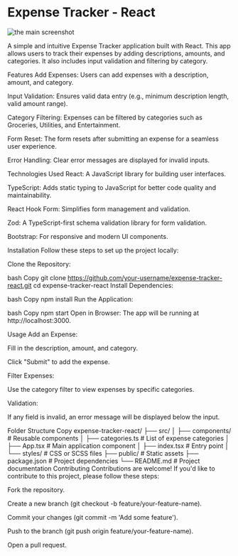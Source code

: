 <h1>Expense Tracker - React</h1>

  ![the main screenshot](https://github.com/user-attachments/assets/2c790a84-0d20-4258-8829-1bf214aabaa1)

A simple and intuitive Expense Tracker application built with React. This app allows users to track their expenses by adding descriptions, amounts, and categories. It also includes input validation and filtering by category.

Features
Add Expenses: Users can add expenses with a description, amount, and category.

Input Validation: Ensures valid data entry (e.g., minimum description length, valid amount range).

Category Filtering: Expenses can be filtered by categories such as Groceries, Utilities, and Entertainment.

Form Reset: The form resets after submitting an expense for a seamless user experience.

Error Handling: Clear error messages are displayed for invalid inputs.

Technologies Used
React: A JavaScript library for building user interfaces.

TypeScript: Adds static typing to JavaScript for better code quality and maintainability.

React Hook Form: Simplifies form management and validation.

Zod: A TypeScript-first schema validation library for form validation.

Bootstrap: For responsive and modern UI components.

Installation
Follow these steps to set up the project locally:

Clone the Repository:

bash
Copy
git clone https://github.com/your-username/expense-tracker-react.git
cd expense-tracker-react
Install Dependencies:

bash
Copy
npm install
Run the Application:

bash
Copy
npm start
Open in Browser:
The app will be running at http://localhost:3000.

Usage
Add an Expense:

Fill in the description, amount, and category.

Click "Submit" to add the expense.

Filter Expenses:

Use the category filter to view expenses by specific categories.

Validation:

If any field is invalid, an error message will be displayed below the input.

Folder Structure
Copy
expense-tracker-react/
├── src/
│   ├── components/         # Reusable components
│   ├── categories.ts       # List of expense categories
│   ├── App.tsx             # Main application component
│   ├── index.tsx           # Entry point
│   └── styles/             # CSS or SCSS files
├── public/                 # Static assets
├── package.json            # Project dependencies
└── README.md               # Project documentation
Contributing
Contributions are welcome! If you'd like to contribute to this project, please follow these steps:

Fork the repository.

Create a new branch (git checkout -b feature/your-feature-name).

Commit your changes (git commit -m 'Add some feature').

Push to the branch (git push origin feature/your-feature-name).

Open a pull request.

